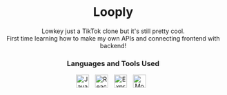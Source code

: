 <div align="center">
  <h1>Looply</h1>
  <p>Lowkey just a TikTok clone but it's still pretty cool.<br>First time learning how to make my own APIs and connecting frontend with backend!</p>
</div>

<div align="center">
  <h3>Languages and Tools Used</h3>
  <a href="https://www.javascript.com/" target="blank"><img alt="Javascript" width="30px" style="padding-right:10px;" src="https://cdn.jsdelivr.net/gh/devicons/devicon/icons/javascript/javascript-original.svg" /></a>
  <a href="https://react.dev/" target="blank"><img alt="React" width="30px" style="padding-right:10px;" src="https://cdn.jsdelivr.net/gh/devicons/devicon/icons/react/react-original.svg" /></a>
  <a href="https://expressjs.com/" target="blank"><img alt="Express" width="30px" style="padding-right:10px;" src="https://cdn.jsdelivr.net/gh/devicons/devicon/icons/express/express-original.svg" /></a>
  <a href="https://www.mongodb.com/" target="blank"><img alt="MongoDB" width="30px" style="padding-right:10px;" src="https://cdn.jsdelivr.net/gh/devicons/devicon/icons/mongodb/mongodb-original.svg" /></a>
</div>
